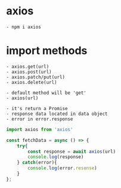 # axios
    - npm i axios
    
# import methods
    - axios.get(url)
    - axios.post(url)
    - axios.patch/put(url)
    - axios.delete(url)

    - default method will be 'get'
    - axios(url)
    
    - it's return a Promise
    - response data located in data object
    - error in error.response

```js
import axios from 'axios'

const fetchData = async () => {
    try{
        const response = await axios(url)
        console.log(response)
    } catch(error){
        console.log(error.resonse)
    }
};
```

